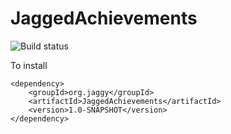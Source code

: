 JaggedAchievements
========================

![Build status](https://travis-ci.org/paradoxical-io/JaggedAchievements.svg?branch=master)


To install

```
<dependency>
    <groupId>org.jaggy</groupId>
    <artifactId>JaggedAchievements</artifactId>
    <version>1.0-SNAPSHOT</version>
</dependency>
```

